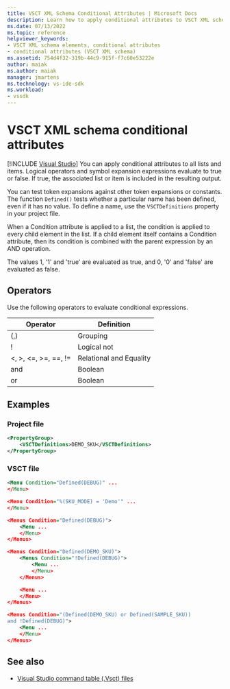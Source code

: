 ```yaml
---
title: VSCT XML Schema Conditional Attributes | Microsoft Docs
description: Learn how to apply conditional attributes to VSCT XML schema lists and items. Attributes evaluate to true or false, controlling the resulting output.
ms.date: 07/13/2022
ms.topic: reference
helpviewer_keywords:
- VSCT XML schema elements, conditional attributes
- conditional attributes (VSCT XML schema)
ms.assetid: 754d4f32-319b-44c9-915f-f7c60e53222e
author: maiak
ms.author: maiak
manager: jmartens
ms.technology: vs-ide-sdk
ms.workload:
- vssdk
---
```

# VSCT XML schema conditional attributes

 [!INCLUDE [Visual Studio](~/includes/applies-to-version/vs-windows-only.md)]
You can apply conditional attributes to all lists and items. Logical operators and symbol expansion expressions evaluate to true or false. If true, the associated list or item is included in the resulting output.

 You can test token expansions against other token expansions or constants. The function `Defined()` tests whether a particular name has been defined, even if it has no value. To define a name, use the `VSCTDefinitions` property in your project file.

 When a Condition attribute is applied to a list, the condition is applied to every child element in the list. If a child element itself contains a Condition attribute, then its condition is combined with the parent expression by an AND operation.

 The values 1, '1' and 'true' are evaluated as true, and 0, '0' and 'false' are evaluated as false.

## Operators
 Use the following operators to evaluate conditional expressions.

|Operator|Definition|
|--------------|----------------|
|(,)|Grouping|
|!|Logical not|
|\<, >, \<=, >=, ==, !=|Relational and Equality|
|and|Boolean|
|or|Boolean|

## Examples

### Project file

```xml
<PropertyGroup>
    <VSCTDefinitions>DEMO_SKU</VSCTDefinitions>
</PropertyGroup>
```

### VSCT file

```xml
<Menu Condition="Defined(DEBUG)" ...
</Menu>

<Menu Condition="%(SKU_MODE) = 'Demo'" ...
</Menu>

<Menus Condition="Defined(DEBUG)">
    <Menu ...
    </Menu>
</Menus>

<Menus Condition="Defined(DEMO_SKU)">
    <Menus Condition="!Defined(DEBUG)">
        <Menu ...
        </Menu>
    </Menus>

    <Menu ...
    </Menu>
</Menus>

<Menus Condition="(Defined(DEMO_SKU) or Defined(SAMPLE_SKU))
and !Defined(DEBUG)">
    <Menu ...
    </Menu>
</Menus>
```

## See also
- [Visual Studio command table (.Vsct) files](../extensibility/internals/visual-studio-command-table-dot-vsct-files.md)
